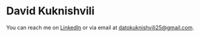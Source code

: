 # David Kuknishvili

You can reach me on [LinkedIn](https://www.linkedin.com/in/dato-kuknishvili-4219a6225/) or via email at [datokuknishvili25@gmail.com](mailto:datokuknishvili25@gmail.com).
